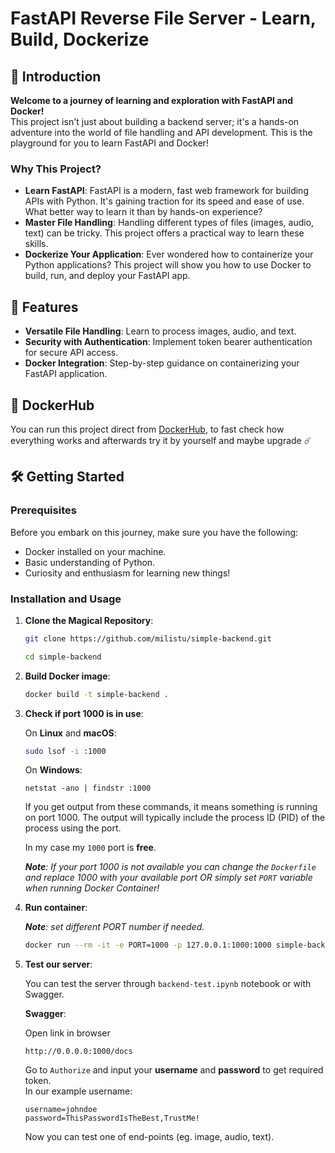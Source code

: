 # FastAPI Reverse File Server - Learn, Build, Dockerize

## 🚀 Introduction

**Welcome to a journey of learning and exploration with FastAPI and Docker!** <br>
This project isn't just about building a backend server; it's a hands-on adventure into the world of file handling and API development. This is the playground for you to learn FastAPI and Docker!

### Why This Project?

- **Learn FastAPI**: FastAPI is a modern, fast web framework for building APIs with Python. It's gaining traction for its speed and ease of use. What better way to learn it than by hands-on experience?
- **Master File Handling**: Handling different types of files (images, audio, text) can be tricky. This project offers a practical way to learn these skills.
- **Dockerize Your Application**: Ever wondered how to containerize your Python applications? This project will show you how to use Docker to build, run, and deploy your FastAPI app.

## 🌟 Features

- **Versatile File Handling**: Learn to process images, audio, and text.
- **Security with Authentication**: Implement token bearer authentication for secure API access.
- **Docker Integration**: Step-by-step guidance on containerizing your FastAPI application.

## 🐳 DockerHub

You can run this project direct from [DockerHub](https://hub.docker.com/repository/docker/studeni/simple-backend/general), to fast check how everything works and afterwards try it by yourself and maybe upgrade ☄️

## 🛠 Getting Started

### Prerequisites

Before you embark on this journey, make sure you have the following:
- Docker installed on your machine.
- Basic understanding of Python.
- Curiosity and enthusiasm for learning new things!



### Installation and Usage

1. **Clone the Magical Repository**:
   ```bash
   git clone https://github.com/milistu/simple-backend.git
   ```
   ```bash
   cd simple-backend
   ```
3. **Build Docker image**:
    ```bash
    docker build -t simple-backend .
    ```

4. **Check if port 1000 is in use**:

    On **Linux** and **macOS**:
    ```bash
    sudo lsof -i :1000
    ```
    On **Windows**:
    ```
    netstat -ano | findstr :1000
    ```
    If you get output from these commands, it means something is running on port 1000. The output will typically include the process ID (PID) of the process using the port.

    In my case my `1000` port is **free**.

    _**Note**: If your port 1000 is not available you can change the `Dockerfile` and replace 1000 with your available port OR simply set `PORT` variable when running Docker Container!_

4. **Run container**:

    _**Note**: set different PORT number if needed._

    ```bash
    docker run --rm -it -e PORT=1000 -p 127.0.0.1:1000:1000 simple-backend
    ```

5. **Test our server**:

    You can test the server through `backend-test.ipynb` notebook or with Swagger.

    **Swagger**:

    Open link in browser
    ```
    http://0.0.0.0:1000/docs
    ```

    Go to `Authorize` and input your **username** and **password** to get required token. <br>
    In our example username:
    ```
    username=johndoe
    password=ThisPasswordIsTheBest,TrustMe!
    ```

    Now you can test one of end-points (eg. image, audio, text).